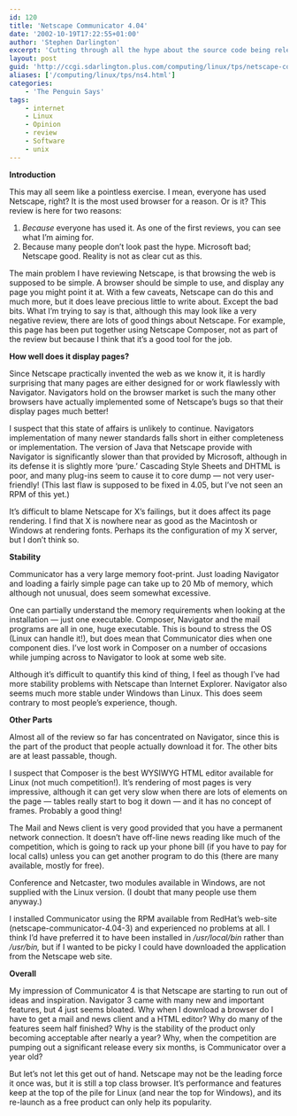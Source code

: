 ```yaml
---
id: 120
title: 'Netscape Communicator 4.04'
date: '2002-10-19T17:22:55+01:00'
author: 'Stephen Darlington'
excerpt: 'Cutting through all the hype about the source code being released, Stephen Darlington investigates what Netscape is actually like to <I>use</I>. '
layout: post
guid: 'http://ccgi.sdarlington.plus.com/computing/linux/tps/netscape-communicator-404.html'
aliases: ['/computing/linux/tps/ns4.html']
categories:
    - 'The Penguin Says'
tags:
    - internet
    - Linux
    - Opinion
    - review
    - Software
    - unix
---
```


**Introduction**

This may all seem like a pointless exercise. I mean, everyone has used Netscape, right? It is the most used browser for a reason. Or is it? This review is here for two reasons:

1. *Because* everyone has used it. As one of the first reviews, you can see what I’m aiming for.
2. Because many people don’t look past the hype. Microsoft bad; Netscape good. Reality is not as clear cut as this.

The main problem I have reviewing Netscape, is that browsing the web is supposed to be simple. A browser should be simple to use, and display any page you might point it at. With a few caveats, Netscape can do this and much more, but it does leave precious little to write about. Except the bad bits. What I’m trying to say is that, although this may look like a very negative review, there are lots of good things about Netscape. For example, this page has been put together using Netscape Composer, not as part of the review but because I think that it’s a good tool for the job.

**How well does it display pages?**

Since Netscape practically invented the web as we know it, it is hardly surprising that many pages are either designed for or work flawlessly with Navigator. Navigators hold on the browser market is such the many other browsers have actually implemented some of Netscape’s bugs so that their display pages much better!

I suspect that this state of affairs is unlikely to continue. Navigators implementation of many newer standards falls short in either completeness or implementation. The version of Java that Netscape provide with Navigator is significantly slower than that provided by Microsoft, although in its defense it is slightly more ‘pure.’ Cascading Style Sheets and DHTML is poor, and many plug-ins seem to cause it to core dump — not very user-friendly! (This last flaw is supposed to be fixed in 4.05, but I’ve not seen an RPM of this yet.)

It’s difficult to blame Netscape for X’s failings, but it does affect its page rendering. I find that X is nowhere near as good as the Macintosh or Windows at rendering fonts. Perhaps its the configuration of my X server, but I don’t think so.

**Stability**

Communicator has a very large memory foot-print. Just loading Navigator and loading a fairly simple page can take up to 20 Mb of memory, which although not unusual, does seem somewhat excessive.

One can partially understand the memory requirements when looking at the installation — just one executable. Composer, Navigator and the mail programs are all in one, huge executable. This is bound to stress the OS (Linux can handle it!), but does mean that Communicator dies when one component dies. I’ve lost work in Composer on a number of occasions while jumping across to Navigator to look at some web site.

Although it’s difficult to quantify this kind of thing, I feel as though I’ve had more stability problems with Netscape than Internet Explorer. Navigator also seems much more stable under Windows than Linux. This does seem contrary to most people’s experience, though.

**Other Parts**

Almost all of the review so far has concentrated on Navigator, since this is the part of the product that people actually download it for. The other bits are at least passable, though.

I suspect that Composer is the best WYSIWYG HTML editor available for Linux (not much competition!). It’s rendering of most pages is very impressive, although it can get very slow when there are lots of elements on the page — tables really start to bog it down — and it has no concept of frames. Probably a good thing!

The Mail and News client is very good provided that you have a permanent network connection. It doesn’t have off-line news reading like much of the competition, which is going to rack up your phone bill (if you have to pay for local calls) unless you can get another program to do this (there are many available, mostly for free).

Conference and Netcaster, two modules available in Windows, are not supplied with the Linux version. (I doubt that many people use them anyway.)

I installed Communicator using the RPM available from RedHat’s web-site (netscape-communicator-4.04-3) and experienced no problems at all. I think I’d have preferred it to have been installed in */usr/local/bin* rather than */usr/bin,* but if I wanted to be picky I could have downloaded the application from the Netscape web site.

**Overall**

My impression of Communicator 4 is that Netscape are starting to run out of ideas and inspiration. Navigator 3 came with many new and important features, but 4 just seems bloated. Why when I download a browser do I have to get a mail and news client and a HTML editor? Why do many of the features seem half finished? Why is the stability of the product only becoming acceptable after nearly a year? Why, when the competition are pumping out a significant release every six months, is Communicator over a year old?

But let’s not let this get out of hand. Netscape may not be the leading force it once was, but it is still a top class browser. It’s performance and features keep at the top of the pile for Linux (and near the top for Windows), and its re-launch as a free product can only help its popularity.